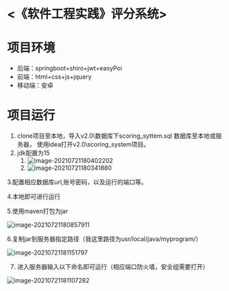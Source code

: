 # <《软件工程实践》评分系统>

# 项目环境

- 后端：springboot+shiro+jwt+easyPoi
- 前端：html+css+js+jquery
- 移动端：安卓



# 项目运行

1. clone项目至本地，导入v2.0\数据库下scoring_syttem.sql 数据库至本地或服务器， 使用idea打开v2.0\scoring_system项目。
2. jdk配置为15
   1. ![image-20210721180402202](C:\Users\cxm\AppData\Roaming\Typora\typora-user-images\image-20210721180402202.png)
   2. ![image-20210721180341880](C:\Users\cxm\AppData\Roaming\Typora\typora-user-images\image-20210721180341880.png)

3.配置相应数据库url,账号密码，以及运行的端口等。

4.本地即可进行运行

5.使用maven打包为jar

![image-20210721180857911](C:\Users\cxm\AppData\Roaming\Typora\typora-user-images\image-20210721180857911.png)

6.复制jar到服务器指定路径（我这里路径为usr/local/java/myprogram/）

![image-20210721181151797](C:\Users\cxm\AppData\Roaming\Typora\typora-user-images\image-20210721181151797.png)

7. 进入服务器输入以下命名即可运行（相应端口防火墙，安全组需要打开）

![image-20210721181107282](C:\Users\cxm\AppData\Roaming\Typora\typora-user-images\image-20210721181107282.png)
